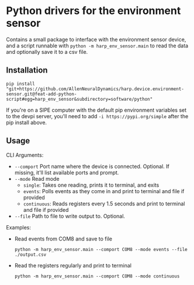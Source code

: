 # Python drivers for the environment sensor

Contains a small package to interface with the environment sensor device, and a script runnable with `python -m harp_env_sensor.main` to read the data and optionally save it to a csv file.

## Installation

`pip install "git+https://github.com/AllenNeuralDynamics/harp.device.environment-sensor.git@feat-add-python-script#egg=harp_env_sensor&subdirectory=software/python"`

If you're on a SIPE computer with the default pip environment variables set to the devpi server, you'll need to add `-i https://pypi.org/simple` after the pip install above.

## Usage

CLI Arguments:
- `--comport` Port name where the device is connected. Optional. If missing, it'll list available ports and prompt.
- `--mode` Read mode
    - `single`: Takes one reading, prints it to terminal, and exits
    - `events`: Polls events as they come in and print to terminal and file if provided
    - `continuous`: Reads registers every 1.5 seconds and print to terminal and file if provided
- `--file` Path to file to write output to. Optional.

Examples:

- Read events from COM8 and save to file

    `python -m harp_env_sensor.main --comport COM8 --mode events --file ./output.csv`

- Read the registers regularly and print to terminal

    `python -m harp_env_sensor.main --comport COM8 --mode continuous`